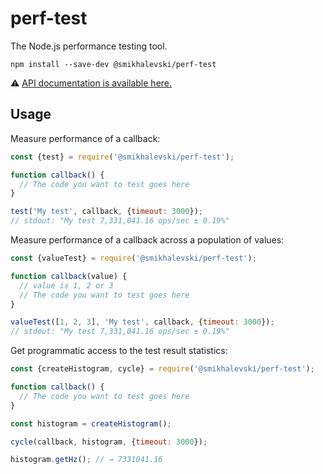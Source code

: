 # perf-test

The Node.js performance testing tool.

```shell
npm install --save-dev @smikhalevski/perf-test
```

⚠️ [API documentation is available here.](https://smikhalevski.github.io/perf-test/)

## Usage

Measure performance of a callback:

```js
const {test} = require('@smikhalevski/perf-test');

function callback() {
  // The code you want to test goes here
}

test('My test', callback, {timeout: 3000});
// stdout: "My test 7,331,041.16 ops/sec ± 0.19%"
```

Measure performance of a callback across a population of values:

```js
const {valueTest} = require('@smikhalevski/perf-test');

function callback(value) {
  // value is 1, 2 or 3 
  // The code you want to test goes here
}

valueTest([1, 2, 3], 'My test', callback, {timeout: 3000});
// stdout: "My test 7,331,041.16 ops/sec ± 0.19%"
```

Get programmatic access to the test result statistics:

```js
const {createHistogram, cycle} = require('@smikhalevski/perf-test');

function callback() {
  // The code you want to test goes here
}

const histogram = createHistogram();

cycle(callback, histogram, {timeout: 3000});

histogram.getHz(); // → 7331041.16
```
